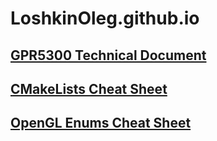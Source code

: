 # LoshkinOleg.github.io

## [GPR5300 Technical Document](https://LoshkinOleg.github.io/GPR5300_TechnicalDocumentation)

## [CMakeLists Cheat Sheet](https://LoshkinOleg.github.io/CMakeLists_Cheatsheet)

## [OpenGL Enums Cheat Sheet](https://LoshkinOleg.github.io/OpenGL_Enums_Cheatsheet)
